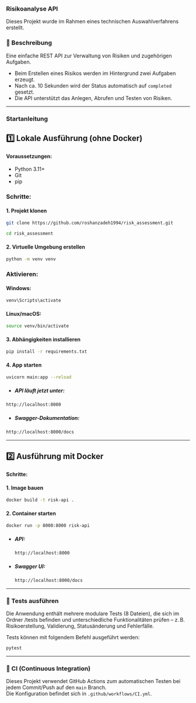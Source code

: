 ### Risikoanalyse API

Dieses Projekt wurde im Rahmen eines technischen Auswahlverfahrens erstellt.

### 📝 Beschreibung

Eine einfache REST API zur Verwaltung von Risiken und zugehörigen Aufgaben.

- Beim Erstellen eines Risikos werden im Hintergrund zwei Aufgaben erzeugt.
- Nach ca. 10 Sekunden wird der Status automatisch auf `completed` gesetzt.
- Die API unterstützt das Anlegen, Abrufen und Testen von Risiken.

---

###  Startanleitung

## 1️⃣ Lokale Ausführung (ohne Docker)

#### Voraussetzungen:

- Python 3.11+
- Git
- pip

### Schritte:

#### 1. Projekt klonen
```bash
git clone https://github.com/roshanzadeh1994/risk_assessment.git
```
```bash
cd risk_assessment
```

#### 2. Virtuelle Umgebung erstellen
```bash
python -m venv venv
```
### Aktivieren:
#### Windows:

```bash
venv\Scripts\activate
```
#### Linux/macOS:
```bash
source venv/bin/activate
```
#### 3. Abhängigkeiten installieren
```bash
pip install -r requirements.txt
```
#### 4. App starten
```bash
uvicorn main:app --reload
```
- ##### API läuft jetzt unter:
```bash
http://localhost:8000
 ```

- ##### Swagger-Dokumentation:
```bash
http://localhost:8000/docs
```
---

## 2️⃣ Ausführung mit Docker

#### Schritte:

#### 1. Image bauen

```bash
docker build -t risk-api .
 ```

#### 2. Container starten

```bash
docker run -p 8000:8000 risk-api
 ```


- ##### API:
  ```bash
  http://localhost:8000
  ```

- ##### Swagger UI:
  ```bash
  http://localhost:8000/docs
  ```
---

### 🧪 Tests ausführen
Die Anwendung enthält mehrere modulare Tests (8 Dateien),
die sich im Ordner /tests befinden und unterschiedliche Funktionalitäten prüfen –
z. B. Risikoerstellung, Validierung, Statusänderung und Fehlerfälle.

Tests können mit folgendem Befehl ausgeführt werden:
```bash 
pytest
```

---

### 🔄 CI (Continuous Integration)

Dieses Projekt verwendet GitHub Actions zum automatischen Testen bei jedem Commit/Push auf den `main` Branch.  
Die Konfiguration befindet sich in `.github/workflows/CI.yml`.

